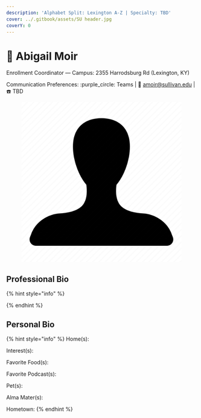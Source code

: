 ```yaml
---
description: 'Alphabet Split: Lexington A-Z | Specialty: TBD'
cover: ../.gitbook/assets/SU header.jpg
coverY: 0
---
```


# 🔵 Abigail Moir

Enrollment Coordinator — Campus: 2355 Harrodsburg Rd (Lexington, KY)

Communication Preferences: :purple\_circle: Teams | :e-mail: amoir@sullivan.edu | :telephone: TBD

<figure><img src="../.gitbook/assets/unisex-avatar.png" alt=""><figcaption></figcaption></figure>

## Professional Bio

{% hint style="info" %}

{% endhint %}

## Personal Bio

{% hint style="info" %}
Home(s):&#x20;

Interest(s):

Favorite Food(s):&#x20;

Favorite Podcast(s):&#x20;

Pet(s):&#x20;

Alma Mater(s):&#x20;

Hometown:&#x20;
{% endhint %}
